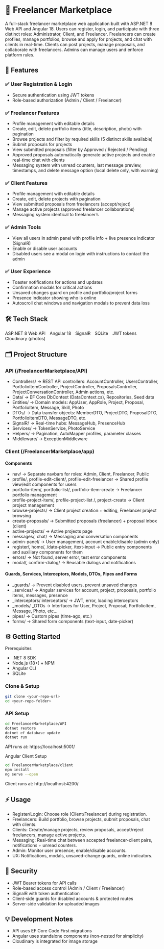 # 💼 Freelancer Marketplace

A full-stack freelancer marketplace web application built with ASP.NET 8 Web API and Angular 18. Users can register, login, and participate with three distinct roles: Administrator, Client, and Freelancer. Freelancers can create profiles, manage portfolios, browse and apply for projects, and chat with clients in real-time. Clients can post projects, manage proposals, and collaborate with freelancers. Admins can manage users and enforce platform rules.

## 🚀 Features
### ✅ User Registration & Login
- Secure authentication using JWT tokens
- Role-based authorization (Admin / Client / Freelancer)

### ✅ Freelancer Features
- Profile management with editable details
- Create, edit, delete portfolio items (title, description, photo) with pagination
- Browse projects and filter by required skills (5 distinct skills available)
- Submit proposals for projects
- View submitted proposals (filter by Approved / Rejected / Pending)
- Approved proposals automatically generate active projects and enable real-time chat with clients
- Messaging system with unread counters, last message preview, timestamps, and delete message option (local delete only, with warning)

### ✅ Client Features
- Profile management with editable details
- Create, edit, delete projects with pagination
- View submitted proposals from freelancers (accept/reject)
- Manage active projects (approved freelancer collaborations)
- Messaging system identical to freelancer’s

### ✅ Admin Tools
- View all users in admin panel with profile info + live presence indicator (SignalR)
- Enable or disable user accounts
- Disabled users see a modal on login with instructions to contact the admin

### ✅ User Experience

- Toaster notifications for actions and updates
- Confirmation modals for critical actions
- Unsaved changes guard on profile and portfolio/project forms
- Presence indicator showing who is online
- Autoscroll chat windows and navigation modals to prevent data loss

## 🛠 Tech Stack
ASP.NET 8 Web API Angular 18 SignalR SQLite JWT tokens Cloudinary (photos)

## 🗂 Project Structure
### API (/FreelancerMarketplace/API)
- Controllers/ → REST API controllers: AccountController, UsersController, PortfolioItemController, ProjectController, ProposalsController, ProjectConversationController, Admin actions, etc.
- Data/ → EF Core DbContext (DataContext.cs), Repositories, Seed data
- Entities/ → Domain models: AppUser, AppRole, Project, Proposal, PortfolioItem, Message, Skill, Photo
- DTOs/ → Data transfer objects: MemberDTO, ProjectDTO, ProposalDTO, PortfolioItemDTO, MessageDTO, etc.
- SignalR/ → Real-time hubs: MessageHub, PresenceHub
- Services/ → TokenService, PhotoService
- Helpers/ → Pagination, AutoMapper profiles, parameter classes
- Middleware/ → ExceptionMiddleware

### Client (/FreelancerMarketplace/app)
#### Components
- nav/ → Separate navbars for roles: Admin, Client, Freelancer, Public
- profile/, profile-edit-client/, profile-edit-freelancer → Shared profile view/edit components for users
- portfolio-item/, portfolio-list/, portfolio-item-create → Freelancer portfolio management
- profile-project-item/, profile-project-list /, project-create → Client project management
- browse-projects/ → Client project creation + editing, Freelancer project browsing
- create-proposals/ → Submitted proposals (freelancer) + proposal inbox (client)
- active-projects/ → Active projects page
- messages/, chat/ → Messaging and conversation components
- admin-panel/ → User management, account enable/disable (admin only)
- register/, home/, /date-picker, /text-input → Public entry components and auxiliary components for them
- errors/ → Not found, server error, test error components
- modal/, confirm-dialog/ → Reusable dialogs and notifications
  
#### Guards, Services, Interceptors, Models, DTOs, Pipes and Forms
- _guards/ → Prevent disabled users, prevent unsaved changes
- _services/ → Angular services for account, project, proposals, portfolio items, messages, presence
- _interceptors/ interceptors/ → JWT, error, loading interceptors
- _models/ _DTOs → Interfaces for User, Project, Proposal, PortfolioItem, Message, Photo, etc...
- pipes/ → Custom pipes (time-ago, etc.)
- forms/ → Shared form components (text-input, date-picker)

## ⚙ Getting Started
Prerequisites
- .NET 8 SDK
- Node.js (18+) + NPM
- Angular CLI
- SQLite

### Clone & Setup
```bash
git clone <your-repo-url>
cd <your-repo-folder>
```

### API Setup
```bash
cd FreelancerMarketplace/API
dotnet restore
dotnet ef database update
dotnet run
```

API runs at: https://localhost:5001/

Angular Client Setup

```bash
cd FreelancerMarketplace/client
npm install
ng serve --open
```

Client runs at: http://localhost:4200/

## ⚡ Usage
- Register/Login: Choose role (Client/Freelancer) during registration.
- Freelancers: Build portfolio, browse projects, submit proposals, chat with clients.
- Clients: Create/manage projects, review proposals, accept/reject freelancers, manage active projects.
- Messaging: Real-time chat between accepted freelancer-client pairs, notifications + unread counters.
- Admin: Monitor user presence, enable/disable accounts.
- UX: Notifications, modals, unsaved-change guards, online indicators.

## 🔐 Security
- JWT Bearer tokens for API calls
- Role-based access control (Admin / Client / Freelancer)
- SignalR with token authentication
- Client-side guards for disabled accounts & protected routes
- Server-side validation for uploaded images

## 💡 Development Notes
- API uses EF Core Code First migrations
- Angular uses standalone components (non-nested for simplicity)
- Cloudinary is integrated for image storage

